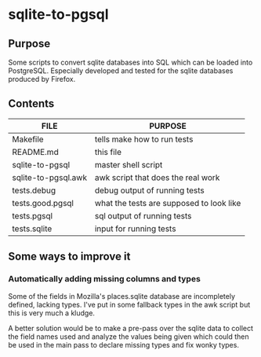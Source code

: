 # sqlite-to-pgsql

## Purpose

Some scripts to convert sqlite databases into SQL which
can be loaded into PostgreSQL.  Especially developed and
tested for the sqlite databases produced by Firefox.

## Contents

| FILE			| PURPOSE
|-----------------------|------------
| Makefile		| tells make how to run tests
| README.md		| this file
| sqlite-to-pgsql	| master shell script
| sqlite-to-pgsql.awk	| awk script that does the real work
| tests.debug		| debug output of running tests
| tests.good.pgsql	| what the tests are supposed to look like
| tests.pgsql		| sql output of running tests
| tests.sqlite		| input for running tests

## Some ways to improve it

### Automatically adding missing columns and types

Some of the fields in Mozilla's places.sqlite database are incompletely
defined, lacking types.  I've put in some fallback types in the awk
script but this is very much a kludge.

A better solution would be to make a pre-pass over the sqlite data to
collect the field names used and analyze the values being given which
could then be used in the main pass to declare missing types and fix
wonky types.
